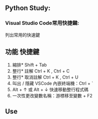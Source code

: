## Python Study:
### Visual Studio Code常用快捷鍵:
列出常用的快速鍵

## 功能	快捷鍵
1. 縮排* Shift + Tab
2. 整行* 註解	Ctrl + K , Ctrl + C
3. 整行* 取消註解	Ctrl + K , Ctrl + U
4. 叫出 / 隱藏 VSCode 內嵌終端機：Ctrl + `
5. Alt + ↑ 或 Alt + ↓ 快速移動整行程式碼
6. 一次性更改變數名稱：游標移至變數 + F2

## Use





